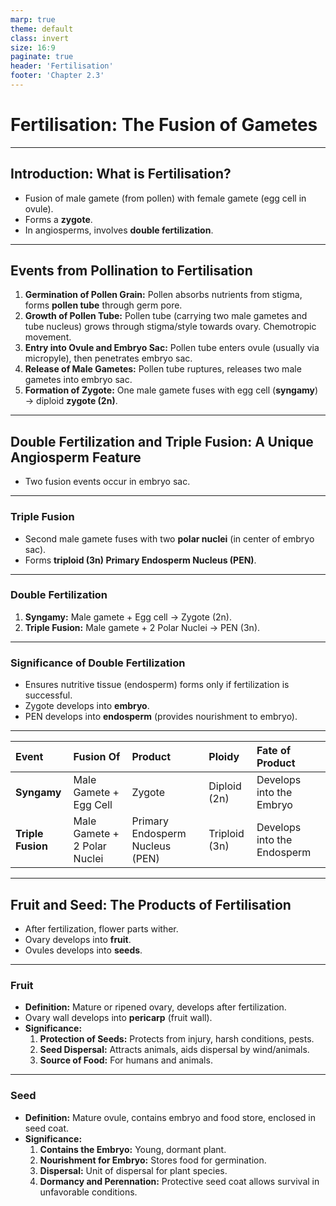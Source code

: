 ```yaml
---
marp: true
theme: default
class: invert
size: 16:9
paginate: true
header: 'Fertilisation'
footer: 'Chapter 2.3'
---
```


# Fertilisation: The Fusion of Gametes

---

## Introduction: What is Fertilisation?

*   Fusion of male gamete (from pollen) with female gamete (egg cell in ovule).
*   Forms a **zygote**.
*   In angiosperms, involves **double fertilization**.

---

## Events from Pollination to Fertilisation

1.  **Germination of Pollen Grain:** Pollen absorbs nutrients from stigma, forms **pollen tube** through germ pore.
2.  **Growth of Pollen Tube:** Pollen tube (carrying two male gametes and tube nucleus) grows through stigma/style towards ovary. Chemotropic movement.
3.  **Entry into Ovule and Embryo Sac:** Pollen tube enters ovule (usually via micropyle), then penetrates embryo sac.
4.  **Release of Male Gametes:** Pollen tube ruptures, releases two male gametes into embryo sac.
5.  **Formation of Zygote:** One male gamete fuses with egg cell (**syngamy**) → diploid **zygote (2n)**.

---

## Double Fertilization and Triple Fusion: A Unique Angiosperm Feature

*   Two fusion events occur in embryo sac.

---

### Triple Fusion

*   Second male gamete fuses with two **polar nuclei** (in center of embryo sac).
*   Forms **triploid (3n) Primary Endosperm Nucleus (PEN)**.

---

### Double Fertilization

1.  **Syngamy:** Male gamete + Egg cell → Zygote (2n).
2.  **Triple Fusion:** Male gamete + 2 Polar Nuclei → PEN (3n).

---

### Significance of Double Fertilization

*   Ensures nutritive tissue (endosperm) forms only if fertilization is successful.
*   Zygote develops into **embryo**.
*   PEN develops into **endosperm** (provides nourishment to embryo).

---

| Event | Fusion Of | Product | Ploidy | Fate of Product |
| :--- | :--- | :--- | :--- | :--- |
| **Syngamy** | Male Gamete + Egg Cell | Zygote | Diploid (2n) | Develops into the Embryo |
| **Triple Fusion** | Male Gamete + 2 Polar Nuclei | Primary Endosperm Nucleus (PEN) | Triploid (3n) | Develops into the Endosperm |

---

## Fruit and Seed: The Products of Fertilisation

*   After fertilization, flower parts wither.
*   Ovary develops into **fruit**.
*   Ovules develops into **seeds**.

---

### Fruit

*   **Definition:** Mature or ripened ovary, develops after fertilization.
*   Ovary wall develops into **pericarp** (fruit wall).
*   **Significance:**
    1.  **Protection of Seeds:** Protects from injury, harsh conditions, pests.
    2.  **Seed Dispersal:** Attracts animals, aids dispersal by wind/animals.
    3.  **Source of Food:** For humans and animals.

---

### Seed

*   **Definition:** Mature ovule, contains embryo and food store, enclosed in seed coat.
*   **Significance:**
    1.  **Contains the Embryo:** Young, dormant plant.
    2.  **Nourishment for Embryo:** Stores food for germination.
    3.  **Dispersal:** Unit of dispersal for plant species.
    4.  **Dormancy and Perennation:** Protective seed coat allows survival in unfavorable conditions.
